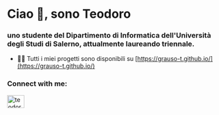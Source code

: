<h1 align="left">Ciao 👋, sono Teodoro</h1>
<h3 align="left">uno studente del Dipartimento di Informatica dell'Università degli Studi di Salerno, attualmente laureando triennale.</h3>

- 👨‍💻 Tutti i miei progetti sono disponibili su [https://grauso-t.github.io/](https://grauso-t.github.io/)

<h3 align="left">Connect with me:</h3>
<p align="left">
<a href="https://linkedin.com/in/teodoro-grauso" target="blank"><img align="center" src="https://raw.githubusercontent.com/rahuldkjain/github-profile-readme-generator/master/src/images/icons/Social/linked-in-alt.svg" alt="teodoro-grauso" height="30" width="40" /></a>
